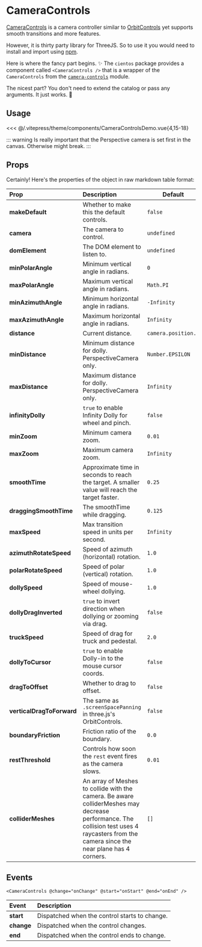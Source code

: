 # CameraControls <Badge type="warning" text="^3.2.0" />

<DocsDemo>
  <CameraControlsDemo />
</DocsDemo>

[CameraControls](https://github.com/yomotsu/camera-controls) is a camera controller similar to [OrbitControls](https://cientos.tresjs.org/guide/controls/orbit-controls.html) yet supports smooth transitions and more features.

However, it is thirty party library for ThreeJS. So to use it you would need to install and import using [npm](https://www.npmjs.com/package/camera-controls).

Here is where the fancy part begins. ✨
The `cientos` package provides a component called `<CameraControls />` that is a wrapper of the `CameraControls` from the [`camera-controls`](https://github.com/yomotsu/camera-controls) module.

The nicest part? You don't need to extend the catalog or pass any arguments.
It just works. 💯

## Usage

<<< @/.vitepress/theme/components/CameraControlsDemo.vue{4,15-18}

::: warning
Is really important that the Perspective camera is set first in the canvas. Otherwise might break.
:::

## Props

Certainly! Here's the properties of the object in raw markdown table format:

| Prop                      | Description                                                                                                                                                                               | Default             |
| :------------------------ | :---------------------------------------------------------------------------------------------------------------------------------------------------------------------------------------- | ------------------- |
| **makeDefault**           | Whether to make this the default controls.                                                                                                                                                | `false`             |
| **camera**                | The camera to control.                                                                                                                                                                    | `undefined`         |
| **domElement**            | The DOM element to listen to.                                                                                                                                                             | `undefined`         |
| **minPolarAngle**         | Minimum vertical angle in radians.                                                                                                                                                        | `0`                 |
| **maxPolarAngle**         | Maximum vertical angle in radians.                                                                                                                                                        | `Math.PI`           |
| **minAzimuthAngle**       | Minimum horizontal angle in radians.                                                                                                                                                      | `-Infinity`         |
| **maxAzimuthAngle**       | Maximum horizontal angle in radians.                                                                                                                                                      | `Infinity`          |
| **distance**              | Current distance.                                                                                                                                                                         | `camera.position.z` |
| **minDistance**           | Minimum distance for dolly. PerspectiveCamera only.                                                                                                                                       | `Number.EPSILON`    |
| **maxDistance**           | Maximum distance for dolly. PerspectiveCamera only.                                                                                                                                       | `Infinity`          |
| **infinityDolly**         | `true` to enable Infinity Dolly for wheel and pinch.                                                                                                                                      | `false`             |
| **minZoom**               | Minimum camera zoom.                                                                                                                                                                      | `0.01`              |
| **maxZoom**               | Maximum camera zoom.                                                                                                                                                                      | `Infinity`          |
| **smoothTime**            | Approximate time in seconds to reach the target. A smaller value will reach the target faster.                                                                                            | `0.25`              |
| **draggingSmoothTime**    | The smoothTime while dragging.                                                                                                                                                            | `0.125`             |
| **maxSpeed**              | Max transition speed in units per second.                                                                                                                                                 | `Infinity`          |
| **azimuthRotateSpeed**    | Speed of azimuth (horizontal) rotation.                                                                                                                                                   | `1.0`               |
| **polarRotateSpeed**      | Speed of polar (vertical) rotation.                                                                                                                                                       | `1.0`               |
| **dollySpeed**            | Speed of mouse-wheel dollying.                                                                                                                                                            | `1.0`               |
| **dollyDragInverted**     | `true` to invert direction when dollying or zooming via drag.                                                                                                                             | `false`             |
| **truckSpeed**            | Speed of drag for truck and pedestal.                                                                                                                                                     | `2.0`               |
| **dollyToCursor**         | `true` to enable Dolly-in to the mouse cursor coords.                                                                                                                                     | `false`             |
| **dragToOffset**          | Whether to drag to offset.                                                                                                                                                                | `false`             |
| **verticalDragToForward** | The same as `.screenSpacePanning` in three.js's OrbitControls.                                                                                                                            | `false`             |
| **boundaryFriction**      | Friction ratio of the boundary.                                                                                                                                                           | `0.0`               |
| **restThreshold**         | Controls how soon the `rest` event fires as the camera slows.                                                                                                                             | `0.01`              |
| **colliderMeshes**        | An array of Meshes to collide with the camera. Be aware colliderMeshes may decrease performance. The collision test uses 4 raycasters from the camera since the near plane has 4 corners. | `[]`                |

## Events

```vue
<CameraControls @change="onChange" @start="onStart" @end="onEnd" />
```

| Event      | Description                                   |
| :--------- | :-------------------------------------------- |
| **start**  | Dispatched when the control starts to change. |
| **change** | Dispatched when the control changes.          |
| **end**    | Dispatched when the control ends to change.   |
